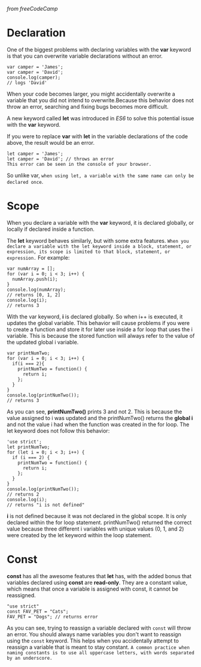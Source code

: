 _from freeCodeCamp_
# Declaration
One of the biggest problems with declaring variables with the **var** keyword is that you can overwrite variable declarations without an error.
```
var camper = 'James';
var camper = 'David';
console.log(camper);
// logs 'David'
```
When your code becomes larger, you might accidentally overwrite a variable that you did not intend to overwrite.Because this behavior does 
not throw an error, searching and fixing bugs becomes more difficult.

A new keyword called **let** was introduced in _ES6_ to solve this potential issue with the **var** keyword.

If you were to replace **var** with **let** in the variable declarations of the code above, the result would be an error.
```
let camper = 'James';
let camper = 'David'; // throws an error
This error can be seen in the console of your browser.
```
So unlike var, `when using let, a variable with the same name can only be declared once`.

# Scope
When you declare a variable with the **var** keyword, it is declared globally, or locally if declared inside a function.

The **let** keyword behaves similarly, but with some extra features. `When you declare a variable with the let keyword inside a block, statement, or expression, its scope is limited to that block, statement, or expression.`
For example:
```
var numArray = [];
for (var i = 0; i < 3; i++) {
  numArray.push(i);
}
console.log(numArray);
// returns [0, 1, 2]
console.log(i);
// returns 3
```
With the var keyword, **i** is declared globally. So when i++ is executed, it updates the global variable. This behavior will cause problems if you were to create a function and store it for later use inside a for loop that uses the i variable. This is because the stored function will always refer to the value of the updated global i variable.
```
var printNumTwo;
for (var i = 0; i < 3; i++) {
  if(i === 2){
    printNumTwo = function() {
      return i;
    };
  }
}
console.log(printNumTwo());
// returns 3
```
As you can see, **printNumTwo()** prints 3 and not 2. This is because the value assigned to i was updated and the printNumTwo() returns the **global i** and not the value i had when the function was created in the for loop. The let keyword does not follow this behavior:
```
'use strict';
let printNumTwo;
for (let i = 0; i < 3; i++) {
  if (i === 2) {
    printNumTwo = function() {
      return i;
    };
  }
}
console.log(printNumTwo());
// returns 2
console.log(i);
// returns "i is not defined"
```
**i** is not defined because it was not declared in the global scope. It is only declared within the for loop statement. printNumTwo() returned the correct value because three different i variables with unique values (0, 1, and 2) were created by the let keyword within the loop statement.
# Const
**const** has all the awesome features that **let** has, with the added bonus that variables declared using **const** are **read-only**. They are a constant value, which means that once a variable is assigned with const, it cannot be reassigned.
```
"use strict"
const FAV_PET = "Cats";
FAV_PET = "Dogs"; // returns error
```
As you can see, trying to reassign a variable declared with `const` will throw an error. You should always name variables you don't want to reassign using the `const` keyword. This helps when you accidentally attempt to reassign a variable that is meant to stay constant. `A common practice when naming constants is to use all uppercase letters, with words separated by an underscore.`

